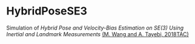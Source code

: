 # HybridPoseSE3

Simulation of *Hybrid Pose and Velocity-Bias Estimation on SE(3) Using Inertial and Landmark Measurements* [(M. Wang and A. Tayebi, 2018TAC)](http://doi.org/10.1109/TAC.2018.2879766)
